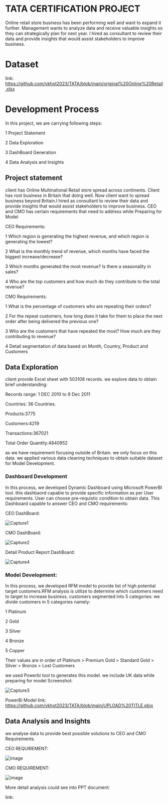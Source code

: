 # TATA CERTIFICATION PROJECT

Online retail store business has been performing well and want to expand it further.
Management wants to analyze data and receive valuable insights so they can strategically plan for next year.
I hired as consultant to review their data and provide insights that would assist stakeholders to improve business. 

# Dataset
link:  https://github.com/vkhot2023/TATA/blob/main/original%20Online%20Retail.xlsx

# Development Process
In this project, we are carrying following steps:

1 Project Statement

2 Data Exploration

3 DashBoard Generation

4 Data Analysis and Insights

## Project statement

client has Online Multinational Retail store spread across continents. Client has root business in Britain that doing well. Now client want to spread business beyond Britain.I hired as consultant to review their data and provide insights that would assist stakeholders to improve business. CEO and CMO has certain requirements that need to address while Preparing for Model

CEO Requirements:

1 Which region is generating the highest revenue, and which region is generating the lowest?

2 What is the monthly trend of revenue, which months have faced the biggest increase/decrease? 

3 Which months generated the most revenue? Is there a seasonality in sales? 

4 Who are the top customers and how much do they contribute to the total revenue?

CMO Requirements:

1 What is the percentage of customers who are repeating their orders?

2 For the repeat customers, how long does it take for them to place the next order after being delivered the previous one?

3 Who are the customers that have repeated the most? How much are they contributing to revenue? 

4 Detail segmentation of data based on Month, Country, Product and Customers

## Data Exploration

client provide Excel sheet with 503108 records. we explore data to obtain brief understanding:

Records range: 1 DEC 2010 to 9 Dec 2011

Countries: 36 Countries. 

Products:3775 

Customers:4219

Transactions:367021

Total Order Quantity:4840952

as we have requirement focusing outside of Britain. we only focus on this data. we applied various data cleaning techniques to obtain suitable dataset for Model Development.

### Dashboard Development

In this process, we developed Dynamic Dashboard using Microsoft PowerBI tool. this dashbaord capable to provide specific information as per User requirements. User can choose pre-requistic condition to obtain data. This Dashboard capable to answer CEO and CMO requirements:

CEO DashBoard:

![Capture1](https://user-images.githubusercontent.com/115641570/223327686-fe132ac2-edf6-4968-aa40-ad6e6a4d2e79.PNG)

CMO DashBoard:

![Capture2](https://user-images.githubusercontent.com/115641570/223327925-4ee77e4f-7d47-445d-ad14-7df75d541efa.PNG)

Detail Product Report DashBoard:

![Capture4](https://user-images.githubusercontent.com/115641570/223328171-aa340d80-d40c-4c16-b702-39dcb5379c86.PNG)

### Model Development:

In this process, we developed RFM model to provide list of high potential target customers.RFM analysis is utilize to determine which customers need to target to increase business. customers segmented into 5 categories:
we divide customers in 5 categories namely:

1 Platinum 

2  Gold

3  Silver

4 Bronze

5 Copper

Their values are in order of Platinum > Premium Gold > Standard Gold > Silver > Bronze > Lost Customers

we used Powerbi tool to generates this model. we include UK data while preparing for model
Screenshot:

![Capture3](https://user-images.githubusercontent.com/115641570/223330297-7b888048-eb61-4470-a4d7-210727b4c524.PNG)

PowerBi Model link: https://github.com/vkhot2023/TATA/blob/main/UPLOAD%20TITLE.pbix

## Data Analysis and Insights

we analyse data to provide best possible solutions to CEO and CMO Requirements.

CEO REQUIREMENT:

![image](https://user-images.githubusercontent.com/115641570/223349092-659a0a56-4ff9-43ca-9d07-c3e41ca2befe.png)

CMO REQUIREMENT:

![image](https://user-images.githubusercontent.com/115641570/223358652-54c5282b-dfa8-4fe4-ba9b-5ddd0b3634a3.png)

More detail analysis could see into PPT document:

link:

